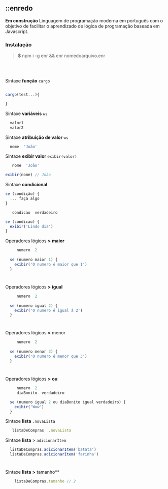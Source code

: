## ::enredo 

**Em construção**  Linguagem de programação moderna em português com o objetivo de facilitar o aprendizado de lógica de programação baseada em Javascript.



### Instalação

> **$** npm i -g enr && enr nomedoarquivo.enr  

<br>
<br>

Sintaxe **função** `cargo`  
```javascript

cargo(test...){

}
```

Sintaxe **variáveis** `ws`  
```javascript
  valor1
  valor2
```

Sintaxe **atribuição de valor** `ws`  
```javascript
  nome  'João'
```

Sintaxe **exibir valor** `exibir(valor)`  
```javascript
   nome  'João'

exibir(nome) // João
```

Sintaxe **condicional**
```javascript
se (condição) {
  ... faça algo
}
```
```javascript
   condicao  verdadeiro

se (condicao) {
  exibir('Lindo dia')
}
```

Operadores lógicos **>** **maior**

```javascript
     numero  2
  
  se (numero maior 1) {
    exibir('O numero é maior que 1')
  }

```
#

Operadores lógicos **>** **igual**

```javascript
     numero  2
  
  se (numero igual 2) {
    exibir('O numero é igual á 2')
  }
```

#

Operadores lógicos **>** menor

```javascript
     numero  2
  
  se (numero menor 3) {
    exibir('O numero é menor que 3')
  }
  ```
#

Operadores lógicos **>** **ou**

```javascript
     numero  2
     diaBonito  verdadeiro

  se (numero igual 2 ou diaBonito igual verdadeiro) {
    exibir('Wow')
  }
  ```

Sintaxe **lista** `.novaLista`  
```javascript
   listaDeCompras  .novaLista
```

Sintaxe **lista** > `adicionarItem`

  ```javascript
    listaDeCompras.adicionarItem('batata')
    listaDeCompras.adicionarItem('farinha')
  ```

#

Sintaxe **lista** **>** tamanho**

```javascript
    listaDeCompras.tamanho // 2
  ```
